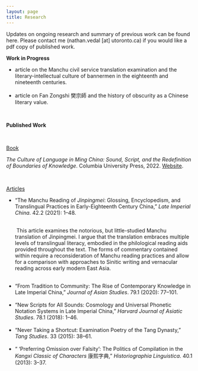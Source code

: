 ```yaml
---
layout: page
title: Research
---
```


<p>
Updates on ongoing research and summary of previous work can be found here. Please contact me (nathan.vedal [at] utoronto.ca) if you would like a pdf copy of published work.
</p>

<p>
  <b>Work in Progress</b>
</p>

<ul>
<li>
  article on the Manchu civil service translation examination and the literary-intellectual culture of bannermen in the eighteenth and nineteenth centuries.
</li>
<br>  
  <li>
  article on Fan Zongshi 樊宗師 and the history of obscurity as a Chinese literary value.
</li>
</ul>

  <br>
<p>
<b>Published Work</b>
</p>
<br>
<p>
  <u>Book</u>
  </p>

<i>The Culture of Language in Ming China: Sound, Script, and the Redefinition of Boundaries of Knowledge</i>. Columbia University Press, 2022. <a href="https://cup.columbia.edu/book/the-culture-of-language-in-ming-china/9780231200752/"> Website</a>. 

<br>

  <u>Articles</u>

<ul>
<li>
  “The Manchu Reading of <i>Jinpingmei</i>: Glossing, Encyclopedism, and Translingual Practices in Early-Eighteenth Century China,” <i>Late Imperial China</i>. 42.2 (2021): 1–48.
</li>
  <br>
<p>
&nbspThis article examines the notorious, but little-studied Manchu translation of Jinpingmei. I argue that the translation embraces multiple levels of translingual literacy, embodied in the philological reading aids provided throughout the text. The forms of commentary contained within require a reconsideration of Manchu reading practices and allow for a comparison with approaches to Sinitic writing and vernacular reading across early modern East Asia.  
  </p>
<br>  
<li>
“From Tradition to Community: The Rise of Contemporary Knowledge in Late Imperial China,” <i>Journal of Asian Studies</i>. 79.1 (2020): 77–101.
</li>
 <br>  
<li>
“New Scripts for All Sounds: Cosmology and Universal Phonetic Notation Systems in Late Imperial China,” <i>Harvard Journal of Asiatic Studies</i>. 78.1 (2018): 1–46.
</li>
 <br>   
<li>
  “Never Taking a Shortcut: Examination Poetry of the Tang Dynasty,” <i>Tang Studies</i>. 33 (2015): 38–61.
</li>
 <br>   
<li>
“ ‘Preferring Omission over Falsity’: The Politics of Compilation in the <i>Kangxi Classic of Characters</i> 康熙字典,” <i>Historiographia Linguistica</i>. 40.1 (2013): 3–37.
</li>
